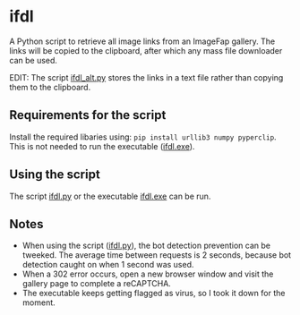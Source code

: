 # ifdl
A Python script to retrieve all image links from an ImageFap gallery. The links will be copied to the clipboard, after which any mass file downloader can be used. 

EDIT: The script [ifdl_alt.py](ifdl_alt.py) stores the links in a text file rather than copying them to the clipboard. 

## Requirements for the script
Install the required libaries using: ```pip install urllib3 numpy pyperclip```. This is not needed to run the executable ([ifdl.exe](ifdl.exe)).

## Using the script
The script [ifdl.py](ifdl.py) or the executable [ifdl.exe](ifdl.exe) can be run. 

## Notes
- When using the script ([ifdl.py](ifdl.py)), the bot detection prevention can be tweeked. The average time between requests is 2 seconds, because bot detection caught on when 1 second was used.
- When a 302 error occurs, open a new browser window and visit the gallery page to complete a reCAPTCHA. 
- The executable keeps getting flagged as virus, so I took it down for the moment.
